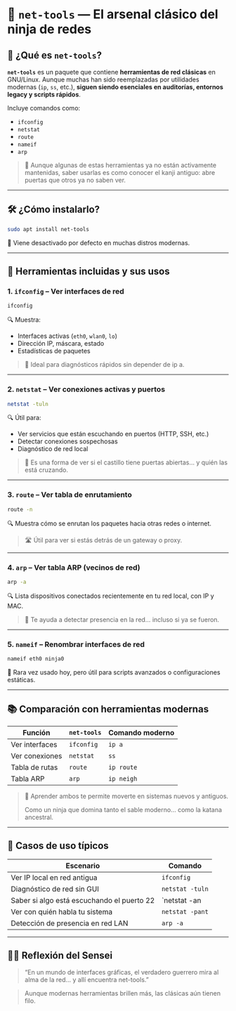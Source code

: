 # 🧰 `net-tools` — El arsenal clásico del ninja de redes

## 📌 ¿Qué es `net-tools`?

**`net-tools`** es un paquete que contiene **herramientas de red clásicas** en GNU/Linux. Aunque muchas han sido reemplazadas por utilidades modernas (`ip`, `ss`, etc.), **siguen siendo esenciales en auditorías, entornos legacy y scripts rápidos**.

Incluye comandos como:

- `ifconfig`
- `netstat`
- `route`
- `nameif`
- `arp`

> 🧠 Aunque algunas de estas herramientas ya no están activamente mantenidas, saber usarlas es como conocer el kanji antiguo: abre puertas que otros ya no saben ver.
> 

---

## 🛠️ ¿Cómo instalarlo?

```bash
sudo apt install net-tools

```

🔹 Viene desactivado por defecto en muchas distros modernas.

---

## 🧩 Herramientas incluidas y sus usos

### 1. `ifconfig` – Ver interfaces de red

```bash
ifconfig
```

🔍 Muestra:

- Interfaces activas (`eth0`, `wlan0`, `lo`)
- Dirección IP, máscara, estado
- Estadísticas de paquetes

> 🥷 Ideal para diagnósticos rápidos sin depender de ip a.
> 

---

### 2. `netstat` – Ver conexiones activas y puertos

```bash
netstat -tuln
```

🔍 Útil para:

- Ver servicios que están escuchando en puertos (HTTP, SSH, etc.)
- Detectar conexiones sospechosas
- Diagnóstico de red local

> 🔐 Es una forma de ver si el castillo tiene puertas abiertas… y quién las está cruzando.
> 

---

### 3. `route` – Ver tabla de enrutamiento

```bash
route -n
```

🔍 Muestra cómo se enrutan los paquetes hacia otras redes o internet.

> 🛣️ Útil para ver si estás detrás de un gateway o proxy.
> 

---

### 4. `arp` – Ver tabla ARP (vecinos de red)

```bash
arp -a
```

🔍 Lista dispositivos conectados recientemente en tu red local, con IP y MAC.

> 👣 Te ayuda a detectar presencia en la red… incluso si ya se fueron.
> 

---

### 5. `nameif` – Renombrar interfaces de red

```bash
nameif eth0 ninja0
```

🔧 Rara vez usado hoy, pero útil para scripts avanzados o configuraciones estáticas.

---

## 📚 Comparación con herramientas modernas

| Función | `net-tools` | Comando moderno |
| --- | --- | --- |
| Ver interfaces | `ifconfig` | `ip a` |
| Ver conexiones | `netstat` | `ss` |
| Tabla de rutas | `route` | `ip route` |
| Tabla ARP | `arp` | `ip neigh` |

> 🔁 Aprender ambos te permite moverte en sistemas nuevos y antiguos.
> 
> 
> Como un ninja que domina tanto el sable moderno… como la katana ancestral.
> 

---

## 🧪 Casos de uso típicos

| Escenario | Comando |
| --- | --- |
| Ver IP local en red antigua | `ifconfig` |
| Diagnóstico de red sin GUI | `netstat -tuln` |
| Saber si algo está escuchando el puerto 22 | `netstat -an |
| Ver con quién habla tu sistema | `netstat -pant` |
| Detección de presencia en red LAN | `arp -a` |

---

## 🧘‍♂️ Reflexión del Sensei

> “En un mundo de interfaces gráficas, el verdadero guerrero mira al alma de la red... y allí encuentra net-tools.”
> 

> Aunque modernas herramientas brillen más, las clásicas aún tienen filo.
>
